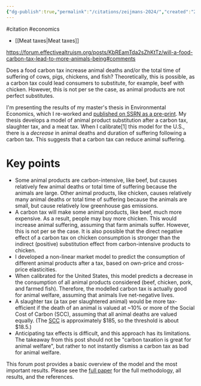 ```yaml
---
{"dg-publish":true,"permalink":"/citations/zeijmans-2024/","created":"2025-01-08T11:10:08.416+00:00","updated":"2025-09-28T23:49:18.580+01:00"}
---
```


#citation #economics 

- [[Meat taxes\|Meat taxes]]

https://forum.effectivealtruism.org/posts/KbREamTda2sZhKtTz/will-a-food-carbon-tax-lead-to-more-animals-being#comments

Does a food carbon tax increase animal deaths and/or the total time of suffering of cows, pigs, chickens, and fish? Theoretically, this is possible, as a carbon tax could lead consumers to substitute, for example, beef with chicken. However, this is not per se the case, as animal products are not perfect substitutes. 

I'm presenting the results of my master's thesis in Environmental Economics, which I re-worked and [published on SSRN as a pre-print](https://papers.ssrn.com/sol3/papers.cfm?abstract_id=5080715). My thesis develops a model of animal product substitution after a carbon tax, slaughter tax, and a meat tax. When I calibrate[1] this model for the U.S., there is a _decrease_ in animal deaths and duration of suffering following a carbon tax. This suggests that a carbon tax can reduce animal suffering.

# Key points

- Some animal products are carbon-intensive, like beef, but causes relatively few animal deaths or total time of suffering because the animals are large. Other animal products, like chicken, causes relatively many animal deaths or total time of suffering because the animals are small, but cause relatively low greenhouse gas emissions.
- A carbon tax will make some animal products, like beef, much more expensive. As a result, people may buy more chicken. This would increase animal suffering, assuming that farm animals suffer. However, this is not per se the case. It is also possible that the direct negative effect of a carbon tax on chicken consumption is stronger than the indirect (positive) substitution effect from carbon-intensive products to chicken.
- I developed a non-linear market model to predict the consumption of different animal products after a tax, based on own-price and cross-price elasticities.
- When calibrated for the United States, this model predicts a decrease in the consumption of all animal products considered (beef, chicken, pork, and farmed fish). Therefore, the modelled carbon tax is actually good for animal welfare, assuming that animals live net-negative lives.
- A slaughter tax (a tax per slaughtered animal) would be more tax-efficient if the death of an animal is valued at ~10% or more of the Social Cost of Carbon (SCC), assuming that all animal deaths are valued equally. (The [SCC](https://www.nature.com/articles/s41586-022-05224-9) is approximately $185, so the threshold is about $18.5.)
- Anticipating tax effects is difficult, and this approach has its limitations. The takeaway from this post should not be "carbon taxation is great for animal welfare", but rather to not instantly dismiss a carbon tax as bad for animal welfare. 

This forum post provides a basic overview of the model and the most important results. Please see the [full paper](https://papers.ssrn.com/sol3/papers.cfm?abstract_id=5080715) for the full methodology, all results, and the references.